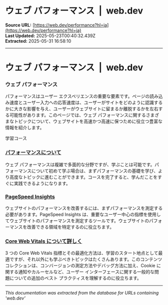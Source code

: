 # ウェブ パフォーマンス  |  web.dev

**Source URL:** [https://web.dev/performance?hl=ja](https://web.dev/performance?hl=ja)  
**Last Updated:** 2025-05-23T00:40:32.439Z  
**Extracted:** 2025-05-31 16:58:10

---

# ウェブ パフォーマンス  |  web.dev

### ウェブ パフォーマンス

パフォーマンスはユーザー エクスペリエンスの重要な要素です。ページの読み込み速度とユーザー入力への応答速度は、ユーザーがサイトをどのように認識するかに大きな影響を与え、ユーザーがウェブサイトに留まるか離脱するかを左右する可能性があります。このページでは、ウェブ パフォーマンスに関するさまざまなトピックについて、ウェブサイトを高速かつ高速に保つために役立つ豊富な情報を紹介します。

学習コース

### [パフォーマンスについて](https://web.dev/learn/performance?hl=ja)

ウェブ パフォーマンスは複雑で多面的な分野ですが、学ぶことは可能です。パフォーマンスについて初めて学ぶ場合は、まずパフォーマンスの基礎を学び、より高度なトピックに進むことができます。コースを完了すると、学んだことをすぐに実践できるようになります。

### [PageSpeed Insights](https://pagespeed.web.dev/?hl=ja)

ウェブサイトのパフォーマンスを改善するには、まずパフォーマンスを測定する必要があります。PageSpeed Insights は、重要なユーザー中心の指標を使用してウェブサイトのパフォーマンスを測定するツールです。ウェブサイトのパフォーマンスを改善できる領域を特定するのに役立ちます。

### [Core Web Vitals について詳しく](https://web.dev/explore/learn-core-web-vitals?hl=ja)

3 つの Core Web Vitals 指標とその最適化方法は、学習のスタート地点として最適ですが、それ以外にも学ぶべきトピックはたくさんあります。このコンテンツ コレクションは、コンバージョンの測定方法やデバッグ方法に加え、Cookie に関する通知やカルーセルなど、ユーザー インターフェースに関する一般的な問題についての追加のベスト プラクティスを理解するのに役立ちます。

---

*This documentation was extracted from the database for URLs containing 'web.dev'*
